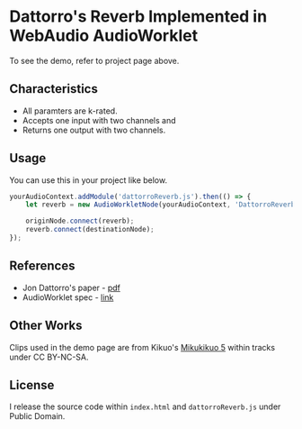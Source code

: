 Dattorro's Reverb Implemented in WebAudio AudioWorklet
=====

To see the demo, refer to project page above.

## Characteristics

* All paramters are k-rated.
* Accepts one input with two channels and 
* Returns one output with two channels.

## Usage

You can use this in your project like below. 

```javascript
yourAudioContext.addModule('dattorroReverb.js').then(() => {
	let reverb = new AudioWorkletNode(yourAudioContext, 'DattorroReverb');

	originNode.connect(reverb);
	reverb.connect(destinationNode);
});
```

## References

* Jon Dattorro's paper - [pdf](https://ccrma.stanford.edu/~dattorro/EffectDesignPart1.pdf)
* AudioWorklet spec - [link](https://webaudio.github.io/web-audio-api/#audioworklet)

## Other Works

Clips used in the demo page are from Kikuo's [Mikukikuo 5](https://kikuo.bandcamp.com/album/kikuo-miku-5) within tracks under CC BY-NC-SA.

## License
I release the source code within `index.html` and `dattorroReverb.js` under Public Domain.